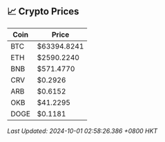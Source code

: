 ## 📈 Crypto Prices

| Coin | Price |
| ---- | ----- |
| BTC | $63394.8241 |
| ETH | $2590.2240 |
| BNB | $571.4770 |
| CRV | $0.2926 |
| ARB | $0.6152 |
| OKB | $41.2295 |
| DOGE | $0.1181 |

_Last Updated: 2024-10-01 02:58:26.386 +0800 HKT_